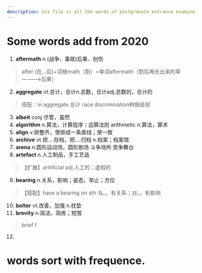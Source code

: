 ```yaml
---
description: his file is all the words of postgrduate entrance examination.
---
```

# Some words add from 2020
1. **aftermath** n.(战争、事故)后果、创伤<br>
>after (在...后)+词根math（割）=单词aftermath（割后再长出来的草————>后果）
2. **aggregate** vt.总计，合计n.总数，合计adj.总数的，合计的
>搭配：in aggregate 总计 
>race discrimination种族歧视
3. **albeit** conj 尽管，虽然
4. **algorithm** n.算法，计算程序；运算法则  arithmetic n.算法，算术
5. **align** v.排整齐，使排成一条直线；使一致
6. **archive** vt.把....存档，把....归档 n.档案；档案馆
7. **arena** n.圆形运动场，圆形剧场 斗争场所 竞争舞台
8. **artefact** n.人工制品，手工艺品
>【扩展】aritificial adj.人工的；虚假的
9. **bearing** n.关系，影响；姿态，举止；方位
>【搭配】have a bearing on sth 与。。有关系；对。。有影响
10. **bolter** vt.改善，加强 n.枕垫
11. **brevity** n.简洁，简练；短暂
>brief f
12. 


# words sort with frequence.